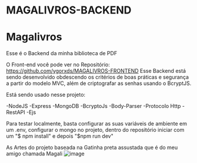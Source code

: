 # MAGALIVROS-BACKEND
# Magalivros
Esse é o Backend da minha biblioteca de PDF
 
O Front-end você pode ver no Repositório: https://github.com/ygorxds/MAGALIVROS-FRONTEND 
Esse Backend está sendo desenvolvido obdescendo os critérios de boas práticas e segurança a partir do modelo MVC, além de criptografar as senhas usando o BcryptJS.

Está sendo usado nesse projeto:

-NodeJS
-Express
-MongoDB
-BcryptoJs
-Body-Parser
-Protocolo Http
-RestAPI
-Ejs


Para testar localmente, basta configurar as suas variáveis de ambiente em um .env, configurar o mongo no projeto, dentro do repositório iniciar com um "$ npm install" e depois "$npm run dev"

As Artes do projeto baseada na Gatinha preta assustada que é do meu amigo chamada Magali
![image](https://user-images.githubusercontent.com/80071063/158878233-a4940c27-1348-471d-8c5a-7c351f6f465b.png)
